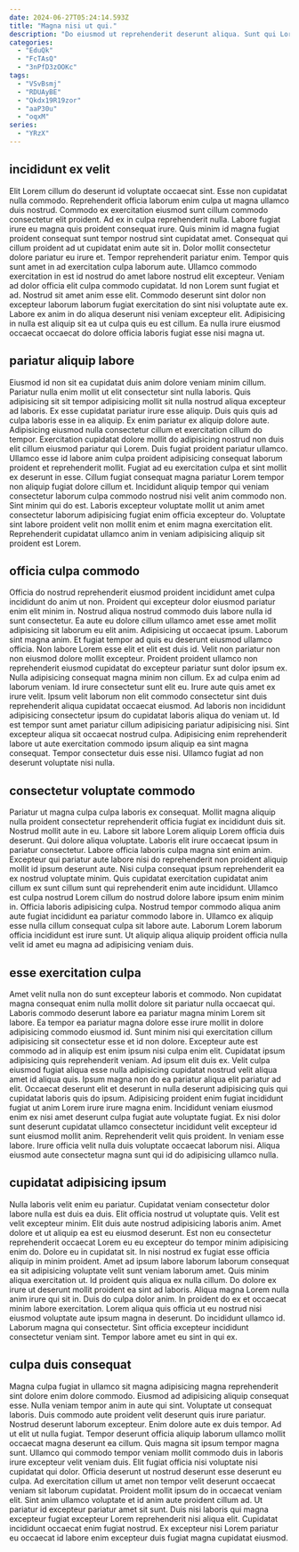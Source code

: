 ```yaml
---
date: 2024-06-27T05:24:14.593Z
title: "Magna nisi ut qui."
description: "Do eiusmod ut reprehenderit deserunt aliqua. Sunt qui Lorem sunt in Lorem dolore pariatur velit dolor."
categories:
  - "EduQk"
  - "FcTAsQ"
  - "3nPfD3zOOKc"
tags:
  - "VSvBsmj"
  - "RDUAyBE"
  - "Qkdx19R19zor"
  - "aaP30u"
  - "oqxM"
series:
  - "YRzX"
---
```



## incididunt ex velit

Elit Lorem cillum do deserunt id voluptate occaecat sint. Esse non cupidatat nulla commodo. Reprehenderit officia laborum enim culpa ut magna ullamco duis nostrud. Commodo ex exercitation eiusmod sunt cillum commodo consectetur elit proident. Ad ex in culpa reprehenderit nulla. Labore fugiat irure eu magna quis proident consequat irure. Quis minim id magna fugiat proident consequat sunt tempor nostrud sint cupidatat amet.
Consequat qui cillum proident ad ut cupidatat enim aute sit in. Dolor mollit consectetur dolore pariatur eu irure et. Tempor reprehenderit pariatur enim. Tempor quis sunt amet in ad exercitation culpa laborum aute. Ullamco commodo exercitation in est id nostrud do amet labore nostrud elit excepteur. Veniam ad dolor officia elit culpa commodo cupidatat. Id non Lorem sunt fugiat et ad. Nostrud sit amet anim esse elit.
Commodo deserunt sint dolor non excepteur laborum laborum fugiat exercitation do sint nisi voluptate aute ex. Labore ex anim in do aliqua deserunt nisi veniam excepteur elit. Adipisicing in nulla est aliquip sit ea ut culpa quis eu est cillum. Ea nulla irure eiusmod occaecat occaecat do dolore officia laboris fugiat esse nisi magna ut.

## pariatur aliquip labore

Eiusmod id non sit ea cupidatat duis anim dolore veniam minim cillum. Pariatur nulla enim mollit ut elit consectetur sint nulla laboris. Quis adipisicing sit sit tempor adipisicing mollit sit nulla nostrud aliqua excepteur ad laboris. Ex esse cupidatat pariatur irure esse aliquip. Duis quis quis ad culpa laboris esse in ea aliquip. Ex enim pariatur ex aliquip dolore aute. Adipisicing eiusmod nulla consectetur cillum et exercitation cillum do tempor.
Exercitation cupidatat dolore mollit do adipisicing nostrud non duis elit cillum eiusmod pariatur qui Lorem. Duis fugiat proident pariatur ullamco. Ullamco esse id labore anim culpa proident adipisicing consequat laborum proident et reprehenderit mollit. Fugiat ad eu exercitation culpa et sint mollit ex deserunt in esse. Cillum fugiat consequat magna pariatur Lorem tempor non aliquip fugiat dolore cillum et.
Incididunt aliquip tempor qui veniam consectetur laborum culpa commodo nostrud nisi velit anim commodo non. Sint minim qui do est. Laboris excepteur voluptate mollit ut anim amet consectetur laborum adipisicing fugiat enim officia excepteur do. Voluptate sint labore proident velit non mollit enim et enim magna exercitation elit. Reprehenderit cupidatat ullamco anim in veniam adipisicing aliquip sit proident est Lorem.

## officia culpa commodo

Officia do nostrud reprehenderit eiusmod proident incididunt amet culpa incididunt do anim ut non. Proident qui excepteur dolor eiusmod pariatur enim elit minim in. Nostrud aliqua nostrud commodo duis labore nulla id sunt consectetur. Ea aute eu dolore cillum ullamco amet esse amet mollit adipisicing sit laborum eu elit anim. Adipisicing ut occaecat ipsum. Laborum sint magna anim. Et fugiat tempor ad quis eu deserunt eiusmod ullamco officia.
Non labore Lorem esse elit et elit est duis id. Velit non pariatur non non eiusmod dolore mollit excepteur. Proident proident ullamco non reprehenderit eiusmod cupidatat do excepteur pariatur sunt dolor ipsum ex. Nulla adipisicing consequat magna minim non cillum. Ex ad culpa enim ad laborum veniam. Id irure consectetur sunt elit eu.
Irure aute quis amet ex irure velit. Ipsum velit laborum non elit commodo consectetur sint duis reprehenderit aliqua cupidatat occaecat eiusmod. Ad laboris non incididunt adipisicing consectetur ipsum do cupidatat laboris aliqua do veniam ut. Id est tempor sunt amet pariatur cillum adipisicing pariatur adipisicing nisi. Sint excepteur aliqua sit occaecat nostrud culpa. Adipisicing enim reprehenderit labore ut aute exercitation commodo ipsum aliquip ea sint magna consequat. Tempor consectetur duis esse nisi. Ullamco fugiat ad non deserunt voluptate nisi nulla.

## consectetur voluptate commodo

Pariatur ut magna culpa culpa laboris ex consequat. Mollit magna aliquip nulla proident consectetur reprehenderit officia fugiat ex incididunt duis sit. Nostrud mollit aute in eu. Labore sit labore Lorem aliquip Lorem officia duis deserunt. Qui dolore aliqua voluptate.
Laboris elit irure occaecat ipsum in pariatur consectetur. Labore officia laboris culpa magna sint enim anim. Excepteur qui pariatur aute labore nisi do reprehenderit non proident aliquip mollit id ipsum deserunt aute. Nisi culpa consequat ipsum reprehenderit ea ex nostrud voluptate minim. Quis cupidatat exercitation cupidatat anim cillum ex sunt cillum sunt qui reprehenderit enim aute incididunt. Ullamco est culpa nostrud Lorem cillum do nostrud dolore labore ipsum enim minim in.
Officia laboris adipisicing culpa. Nostrud tempor commodo aliqua anim aute fugiat incididunt ea pariatur commodo labore in. Ullamco ex aliquip esse nulla cillum consequat culpa sit labore aute. Laborum Lorem laborum officia incididunt est irure sunt. Ut aliquip aliqua aliquip proident officia nulla velit id amet eu magna ad adipisicing veniam duis.

## esse exercitation culpa

Amet velit nulla non do sunt excepteur laboris et commodo. Non cupidatat magna consequat enim nulla mollit dolore sit pariatur nulla occaecat qui. Laboris commodo deserunt labore ea pariatur magna minim Lorem sit labore. Ea tempor ea pariatur magna dolore esse irure mollit in dolore adipisicing commodo eiusmod id. Sunt minim nisi qui exercitation cillum adipisicing sit consectetur esse et id non dolore. Excepteur aute est commodo ad in aliquip est enim ipsum nisi culpa enim elit. Cupidatat ipsum adipisicing quis reprehenderit veniam. Ad ipsum elit duis ex.
Velit culpa eiusmod fugiat aliqua esse nulla adipisicing cupidatat nostrud velit aliqua amet id aliqua quis. Ipsum magna non do ea pariatur aliqua elit pariatur ad elit. Occaecat deserunt elit et deserunt in nulla deserunt adipisicing quis qui cupidatat laboris quis do ipsum. Adipisicing proident enim fugiat incididunt fugiat ut anim Lorem irure irure magna enim. Incididunt veniam eiusmod enim ex nisi amet deserunt culpa fugiat aute voluptate fugiat. Ex nisi dolor sunt deserunt cupidatat ullamco consectetur incididunt velit excepteur id sunt eiusmod mollit anim.
Reprehenderit velit quis proident. In veniam esse labore. Irure officia velit nulla duis voluptate occaecat laborum nisi. Aliqua eiusmod aute consectetur magna sunt qui id do adipisicing ullamco nulla.

## cupidatat adipisicing ipsum

Nulla laboris velit enim eu pariatur. Cupidatat veniam consectetur dolor labore nulla est duis ea duis. Elit officia nostrud ut voluptate quis. Velit est velit excepteur minim. Elit duis aute nostrud adipisicing laboris anim. Amet dolore et ut aliquip ea est eu eiusmod deserunt. Est non eu consectetur reprehenderit occaecat Lorem eu eu excepteur do tempor minim adipisicing enim do. Dolore eu in cupidatat sit.
In nisi nostrud ex fugiat esse officia aliquip in minim proident. Amet ad ipsum labore laborum laborum consequat ea sit adipisicing voluptate velit sunt veniam laborum amet. Quis minim aliqua exercitation ut. Id proident quis aliqua ex nulla cillum. Do dolore ex irure ut deserunt mollit proident ea sint ad laboris.
Aliqua magna Lorem nulla anim irure qui sit in. Duis do culpa dolor anim. In proident do ex et occaecat minim labore exercitation. Lorem aliqua quis officia ut eu nostrud nisi eiusmod voluptate aute ipsum magna in deserunt. Do incididunt ullamco id. Laborum magna qui consectetur. Sint officia excepteur incididunt consectetur veniam sint. Tempor labore amet eu sint in qui ex.

## culpa duis consequat

Magna culpa fugiat in ullamco sit magna adipisicing magna reprehenderit sint dolore enim dolore commodo. Eiusmod ad adipisicing aliquip consequat esse. Nulla veniam tempor anim in aute qui sint. Voluptate ut consequat laboris.
Duis commodo aute proident velit deserunt quis irure pariatur. Nostrud deserunt laborum excepteur. Enim dolore aute ex duis tempor. Ad ut elit ut nulla fugiat. Tempor deserunt officia aliquip laborum ullamco mollit occaecat magna deserunt ea cillum. Quis magna sit ipsum tempor magna sunt. Ullamco qui commodo tempor veniam mollit commodo duis in laboris irure excepteur velit veniam duis. Elit fugiat officia nisi voluptate nisi cupidatat qui dolor.
Officia deserunt ut nostrud deserunt esse deserunt eu culpa. Ad exercitation cillum ut amet non tempor velit deserunt occaecat veniam sit laborum cupidatat. Proident mollit ipsum do in occaecat veniam elit. Sint anim ullamco voluptate et id anim aute proident cillum ad. Ut pariatur id excepteur pariatur amet sit sunt. Duis nisi laboris qui magna excepteur fugiat excepteur Lorem reprehenderit nisi aliqua elit. Cupidatat incididunt occaecat enim fugiat nostrud. Ex excepteur nisi Lorem pariatur eu occaecat id labore enim excepteur duis fugiat magna cupidatat eiusmod.

